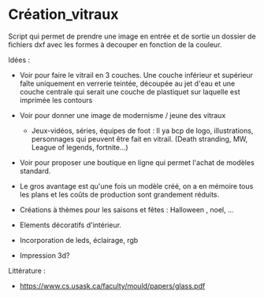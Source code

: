 # Création_vitraux
Script qui permet de prendre une image en entrée et de sortie un dossier de fichiers dxf avec les formes à decouper en fonction de la couleur.



Idées : 
- Voir pour faire le vitrail en 3 couches. Une couche inférieur et supérieur faîte uniquement en verrerie teintée, découpée au jet d'eau
et une couche centrale qui serait une couche de plastiquet sur laquelle est imprimée les contours 


- Voir pour donner une image de modernisme / jeune des vitraux
  - Jeux-vidéos, séries, équipes de foot : Il ya bcp de logo, illustrations, personnages qui peuvent être fait en vitrail.
  (Death stranding, MW, League of legends, fortnite...)
- Voir pour proposer une boutique en ligne qui permet l'achat de modèles standard.
- Le gros avantage est qu'une fois un modèle créé, on a en mémoire tous les plans et les coûts de production sont grandement réduits.

- Créations à thèmes pour les saisons et fêtes : Halloween , noel, ...

- Elements décoratifs d'intérieur.
- Incorporation de leds, éclairage, rgb



- Impression 3d?


Littérature :
- https://www.cs.usask.ca/faculty/mould/papers/glass.pdf
